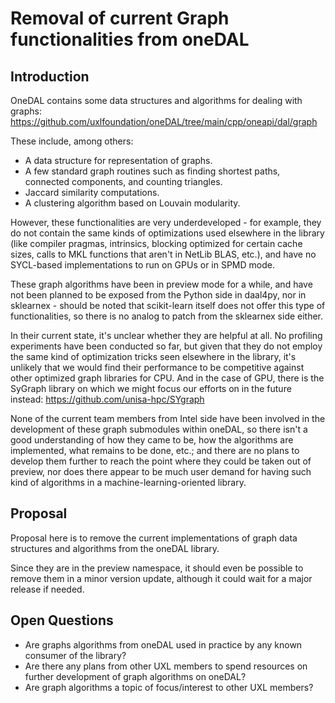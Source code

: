# Removal of current Graph functionalities from oneDAL

## Introduction

OneDAL contains some data structures and algorithms for dealing with graphs:
https://github.com/uxlfoundation/oneDAL/tree/main/cpp/oneapi/dal/graph

These include, among others:
* A data structure for representation of graphs.
* A few standard graph routines such as finding shortest paths, connected
  components, and counting triangles.
* Jaccard similarity computations.
* A clustering algorithm based on Louvain modularity.

However, these functionalities are very underdeveloped - for example, they do
not contain the same kinds of optimizations used elsewhere in the library (like
compiler pragmas, intrinsics, blocking optimized for certain cache sizes, calls
to MKL functions that aren't in NetLib BLAS, etc.), and have no SYCL-based
implementations to run on GPUs or in SPMD mode.

These graph algorithms have been in preview mode for a while, and have not been
planned to be exposed from the Python side in daal4py, nor in sklearnex - should
be noted that scikit-learn itself does not offer this type of functionalities,
so there is no analog to patch from the sklearnex side either.

In their current state, it's unclear whether they are helpful at all. No
profiling experiments have been conducted so far, but given that they do not
employ the same kind of optimization tricks seen elsewhere in the library, it's
unlikely that we would find their performance to be competitive against other
optimized graph libraries for CPU. And in the case of GPU, there is the
SyGraph library on which we might focus our efforts on in the future instead:
https://github.com/unisa-hpc/SYgraph

None of the current team members from Intel side have been involved in the
development of these graph submodules within oneDAL, so there isn't a good
understanding of how they came to be, how the algorithms are implemented, what
remains to be done, etc.; and there are no plans to develop them further to
reach the point where they could be taken out of preview, nor does there appear
to be much user demand for having such kind of algorithms in a
machine-learning-oriented library.

## Proposal

Proposal here is to remove the current implementations of graph data structures
and algorithms from the oneDAL library.

Since they are in the preview namespace, it should even be possible to remove
them in a minor version update, although it could wait for a major release if
needed.

## Open Questions

* Are graphs algorithms from oneDAL used in practice by any known consumer of
  the library?
* Are there any plans from other UXL members to spend resources on further
  development of graph algorithms on oneDAL?
* Are graph algorithms a topic of focus/interest to other UXL members?
